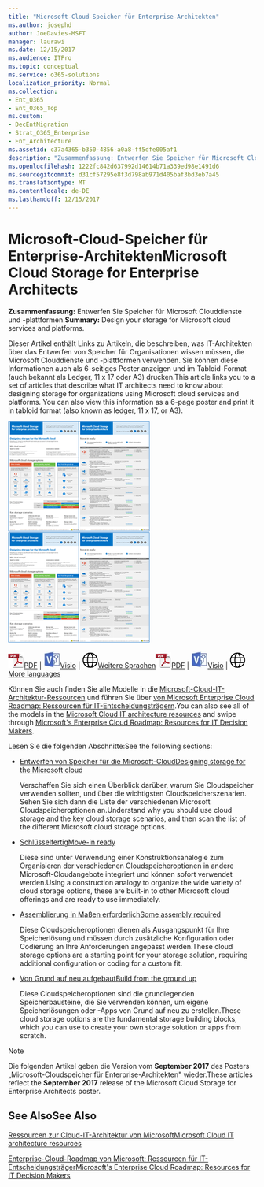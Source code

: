 ```yaml
---
title: "Microsoft-Cloud-Speicher für Enterprise-Architekten"
ms.author: josephd
author: JoeDavies-MSFT
manager: laurawi
ms.date: 12/15/2017
ms.audience: ITPro
ms.topic: conceptual
ms.service: o365-solutions
localization_priority: Normal
ms.collection:
- Ent_O365
- Ent_O365_Top
ms.custom:
- DecEntMigration
- Strat_O365_Enterprise
- Ent_Architecture
ms.assetid: c37a4365-b350-4856-a0a8-ff5dfe005af1
description: "Zusammenfassung: Entwerfen Sie Speicher für Microsoft Clouddienste und -plattformen."
ms.openlocfilehash: 1222fc842d637992d14614b71a339ed98e1491d6
ms.sourcegitcommit: d31cf57295e8f3d798ab971d405baf3bd3eb7a45
ms.translationtype: MT
ms.contentlocale: de-DE
ms.lasthandoff: 12/15/2017
---
```

# <a name="microsoft-cloud-storage-for-enterprise-architects"></a><span data-ttu-id="f6863-103">Microsoft-Cloud-Speicher für Enterprise-Architekten</span><span class="sxs-lookup"><span data-stu-id="f6863-103">Microsoft Cloud Storage for Enterprise Architects</span></span>

 <span data-ttu-id="f6863-104">**Zusammenfassung:** Entwerfen Sie Speicher für Microsoft Clouddienste und -plattformen.</span><span class="sxs-lookup"><span data-stu-id="f6863-104">**Summary:** Design your storage for Microsoft cloud services and platforms.</span></span>
  
<span data-ttu-id="f6863-p101">Dieser Artikel enthält Links zu Artikeln, die beschreiben, was IT-Architekten über das Entwerfen von Speicher für Organisationen wissen müssen, die Microsoft Clouddienste und -plattformen verwenden. Sie können diese Informationen auch als 6-seitiges Poster anzeigen und im Tabloid-Format (auch bekannt als Ledger, 11 x 17 oder A3) drucken.</span><span class="sxs-lookup"><span data-stu-id="f6863-p101">This article links you to a set of articles that describe what IT architects need to know about designing storage for organizations using Microsoft cloud services and platforms. You can also view this information as a 6-page poster and print it in tabloid format (also known as ledger, 11 x 17, or A3).</span></span>
  
<span data-ttu-id="f6863-107">[![Ziehpunkt Bild für Microsoft Cloud Storage-Modell](images/0d4e2eb9-1109-4b3b-bf9e-2f3eff2e2cc4.png)  
](https://www.microsoft.com/download/details.aspx?id=49552)</span><span class="sxs-lookup"><span data-stu-id="f6863-107">[![Thumb image for Microsoft cloud storage model](images/0d4e2eb9-1109-4b3b-bf9e-2f3eff2e2cc4.png)  
](https://www.microsoft.com/download/details.aspx?id=49552)</span></span>
  
<span data-ttu-id="f6863-108">![PDF-Datei](images/ITPro_Other_PDFicon.png)[PDF](https://go.microsoft.com/fwlink/p/?linkid=842079) | ![Visio-Datei](images/ITPro_Other_VisioIcon.jpg)[Visio](https://go.microsoft.com/fwlink/p/?linkid=842080) | ![Seite mit Versionen in zusätzlichen Sprachen anzeigen](images/e16c992d-b0f8-48ae-bf44-db7a9fcaab9e.png)[Weitere Sprachen](https://www.microsoft.com/download/details.aspx?id=49552)</span><span class="sxs-lookup"><span data-stu-id="f6863-108">![PDF file](images/ITPro_Other_PDFicon.png)[PDF](https://go.microsoft.com/fwlink/p/?linkid=842079) | ![Visio file](images/ITPro_Other_VisioIcon.jpg)[Visio](https://go.microsoft.com/fwlink/p/?linkid=842080) | ![See a page with versions in additional languages](images/e16c992d-b0f8-48ae-bf44-db7a9fcaab9e.png)[More languages](https://www.microsoft.com/download/details.aspx?id=49552)</span></span>
  
<span data-ttu-id="f6863-109">Können Sie auch finden Sie alle Modelle in die [Microsoft-Cloud-IT-Architektur-Ressourcen](microsoft-cloud-it-architecture-resources.md) und führen Sie über [von Microsoft Enterprise Cloud Roadmap: Ressourcen für IT-Entscheidungsträgern](https://aka.ms/cloudarchitecture).</span><span class="sxs-lookup"><span data-stu-id="f6863-109">You can also see all of the models in the [Microsoft Cloud IT architecture resources](microsoft-cloud-it-architecture-resources.md) and swipe through [Microsoft's Enterprise Cloud Roadmap: Resources for IT Decision Makers](https://aka.ms/cloudarchitecture).</span></span>
  
<span data-ttu-id="f6863-110">Lesen Sie die folgenden Abschnitte:</span><span class="sxs-lookup"><span data-stu-id="f6863-110">See the following sections:</span></span>
  
- [<span data-ttu-id="f6863-111">Entwerfen von Speicher für die Microsoft-Cloud</span><span class="sxs-lookup"><span data-stu-id="f6863-111">Designing storage for the Microsoft cloud</span></span>](designing-storage-for-the-microsoft-cloud.md)
    
    <span data-ttu-id="f6863-112">Verschaffen Sie sich einen Überblick darüber, warum Sie Cloudspeicher verwenden sollten, und über die wichtigsten Cloudspeicherszenarien. Sehen Sie sich dann die Liste der verschiedenen Microsoft Cloudspeicheroptionen an.</span><span class="sxs-lookup"><span data-stu-id="f6863-112">Understand why you should use cloud storage and the key cloud storage scenarios, and then scan the list of the different Microsoft cloud storage options.</span></span>
    
- [<span data-ttu-id="f6863-113">Schlüsselfertig</span><span class="sxs-lookup"><span data-stu-id="f6863-113">Move-in ready</span></span>](move-in-ready.md)
    
    <span data-ttu-id="f6863-114">Diese sind unter Verwendung einer Konstruktionsanalogie zum Organisieren der verschiedenen Cloudspeicheroptionen in andere Microsoft-Cloudangebote integriert und können sofort verwendet werden.</span><span class="sxs-lookup"><span data-stu-id="f6863-114">Using a construction analogy to organize the wide variety of cloud storage options, these are built-in to other Microsoft cloud offerings and are ready to use immediately.</span></span>
    
- [<span data-ttu-id="f6863-115">Assemblierung in Maßen erforderlich</span><span class="sxs-lookup"><span data-stu-id="f6863-115">Some assembly required</span></span>](some-assembly-required.md)
    
    <span data-ttu-id="f6863-116">Diese Cloudspeicheroptionen dienen als Ausgangspunkt für Ihre Speicherlösung und müssen durch zusätzliche Konfiguration oder Codierung an Ihre Anforderungen angepasst werden.</span><span class="sxs-lookup"><span data-stu-id="f6863-116">These cloud storage options are a starting point for your storage solution, requiring additional configuration or coding for a custom fit.</span></span>
    
- [<span data-ttu-id="f6863-117">Von Grund auf neu aufgebaut</span><span class="sxs-lookup"><span data-stu-id="f6863-117">Build from the ground up</span></span>](build-from-the-ground-up.md)
    
    <span data-ttu-id="f6863-118">Diese Cloudspeicheroptionen sind die grundlegenden Speicherbausteine, die Sie verwenden können, um eigene Speicherlösungen oder -Apps von Grund auf neu zu erstellen.</span><span class="sxs-lookup"><span data-stu-id="f6863-118">These cloud storage options are the fundamental storage building blocks, which you can use to create your own storage solution or apps from scratch.</span></span>
    
> [!NOTE]
> <span data-ttu-id="f6863-119">Die folgenden Artikel geben die Version vom **September 2017** des Posters „Microsoft-Cloudspeicher für Enterprise-Architekten" wieder.</span><span class="sxs-lookup"><span data-stu-id="f6863-119">These articles reflect the **September 2017** release of the Microsoft Cloud Storage for Enterprise Architects poster.</span></span>
  
## <a name="see-also"></a><span data-ttu-id="f6863-120">See Also</span><span class="sxs-lookup"><span data-stu-id="f6863-120">See Also</span></span>

[<span data-ttu-id="f6863-121">Ressourcen zur Cloud-IT-Architektur von Microsoft</span><span class="sxs-lookup"><span data-stu-id="f6863-121">Microsoft Cloud IT architecture resources</span></span>](microsoft-cloud-it-architecture-resources.md)

[<span data-ttu-id="f6863-122">Enterprise-Cloud-Roadmap von Microsoft: Ressourcen für IT-Entscheidungsträger</span><span class="sxs-lookup"><span data-stu-id="f6863-122">Microsoft's Enterprise Cloud Roadmap: Resources for IT Decision Makers</span></span>](https://sway.com/FJ2xsyWtkJc2taRD)



